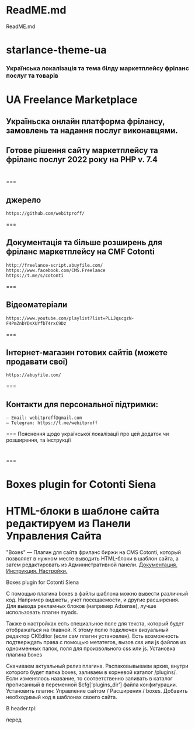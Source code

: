 ReadME.md
===
ReadME.md
# starlance-theme-ua
### Українська локалізація та тема білду маркетплейсу фріланс послуг та товарів
# UA Freelance Marketplace
## Україньска онлайн платформа фрілансу, замовлень та надання послуг виконавцями. 
## Готове рішення сайту маркетплейсу та фріланс послуг 2022 року на PHP v. 7.4
# 


===
## джерело
	https://github.com/webitproff/
===
## Документація та більше розширень для фріланс маркетплейсу на CMF Cotonti
	http://freelance-script.abuyfile.com/
	https://www.facebook.com/CMS.Freelance
	https://t.me/s/cotonti
===
## Вiдеоматеріали
	https://www.youtube.com/playlist?list=PLLJqscgzN-F4PmZnbYDsXUYfbT4rxC9Dz
===
## Інтернет-магазин готових сайтів (можете продавати свої)
	https://abuyfile.com/
===
## Контакти для персональної підтримки:
	— Email: webitproff@gmail.com
	— Telegram: https://t.me/webitproff
===
Пояснення щодо української локалізації про цей додаток чи розширення, та інструкції 


# 

===
# Boxes plugin for Cotonti Siena
# HTML-блоки в шаблоне сайта редактируем из Панели Управления Сайта

"Boxes" — Плагин для сайта фриланс биржи на CMS Cotonti, который позволяет в нужном месте выводить HTML-блоки в шаблон сайта, а затем редактировать из Административной панели. 
<a href="http://freelance-script.abuyfile.com/plugin-boxes/">Документация. Инструкция. Настройки.</a>

Boxes plugin for Cotonti Siena

С помощью плагина boxes в файлы шаблона можно вывести различный код. Например виджеты, учет посещаемости, и другие расширения. Для вывода рекламных блоков (например Adsense), лучше использовать плагин myads.

Также в настройках есть специальное поле для текста, который будет отображаться на главной. К этому полю подключен визуальный редактор CKEditor (если сам плагин установлен). Есть возможность подтверждать права с помощью метатегов, вызов css или js файлов из одноименных папок, поля для произвольного css или js.
Установка плагина boxes

Скачиваем актуальный релиз плагина.
Распаковывываем архив, внутри которого будет папка boxes, заливаем в корневой каталог /plugins/. Если изменялось название, то соответственно заливать в каталог прописанный в переменной $cfg[‘plugins_dir’] файла конфигурации.
Установить плагин: Управление сайтом / Расширения / boxes.
Добавить необходимый код в шаблонах своего сайта.

В header.tpl:

перед <title> добавить:

{HEADER_BOXES_HEADMETA}

перед {HEADER_HEAD} добавить:

{HEADER_BOXES_SPEEDUP}

после {HEADER_HEAD} добавить:

{HEADER_BOXES_CSS}{HEADER_BOXES_EXTERNAL_JSCSS}

Первый тег должен стоять перед {HEADER_HEAD}, остальные два после.

В index.tpl:

<!-- IF {INDEX_TEXT_BOXES} -->
<div>{INDEX_TEXT_BOXES}</div>
<!-- ENDIF -->

В footer.tpl:

{FOOTER_BOXES_STAT}

Текст выводимый на главной

Чтобы вывести контент на главной, следует добавить его в поле формы (textarea). Если в системе присутствует CKEditor, он подключится к текстовому полю (визуальный режим).
Подтверждение с помощью метатегов

Это поле предназначено для вставки meta тегов подтверждения. Просто вставьте код, и он появится в том месте, где стоит HEADER_BOXES_HEADMETA.
Подключение css файлов

Здесь можно перечислить необходимые файлы, находящиеся в папке css вашего шаблона. Указывать нужно только название и расширение, например reset.css, каждый с новой строки. Все файлы будут объединены, минимизированы, и содержимое появится в том месте, где находится {HEADER_BOXES_SPEEDUP}. Может пригодиться для разгона скорости сайта, основные стили желательно загружать без обращения с файлам, встраивая в тело документа.
Дополнительные css стили сайта

В это поле можно добавлять свой css код. Например если нужно что-то сделать временно, или просто нет необходимости создавать файл. Содержимое выводится в {HEADER_BOXES_CSS}. Добавлять <style> не нужно, только css.
CSS, JS

Это поле предназначено для подключения внешних файлов, но при желании можно и внутренние. Здесь нужно добавлять обычный синтаксис html, например:

<script src="//ajax.googleapis.com/ajax/libs/jquery/1/jquery.min.js"></script>

Содержимое выводится там где находится {HEADER_BOXES_EXTERNAL_JSCSS}.
Поле для вставки содержимого js файла

Здесь можно перечислить необходимые файлы, находящиеся в папке js вашего шаблона. Указывать нужно только название и расширение, например myscript.js, каждый с новой строки. Все файлы будут объединены, минимизированы, и добавятся в {FOOTER_RC}.
Поле для вставки произвольного js кода

В это поле можно добавлять свой js код. Например если нужно что-то сделать временно, или просто нет необходимости создавать файл. Добавлять <script> не нужно, только js код. Содержимое добавится в {FOOTER_RC}.
Подключение js файлов

Это поле предназначено для подключения внешних js файлов, но при желании можно и внутренние. Здесь нужно добавлять обычный синтаксис html, например:

<script src="//ajax.googleapis.com/ajax/libs/jquery/1/jquery.min.js"></script>

Содержимое добавится в {FOOTER_RC}.
Подключение счетчиков посещений

Из названия видно, что это поле предназначено для вставки кода статистики посещений. Для стилизации можно каждый счетчик добавлять в html контейнер, например:

<div class="counter">код счетчика 1</div>
<div class="counter">код счетчика 2</div>

Содержимое отобразится в {FOOTER_BOXES_STAT}.
Дополнительных блоки

Это глобальные теги, которые можно использовать в любом месте шаблона. Чтобы сделать пометку для блока, нужно добавить ее по порядку, каждый через запятую. После сохранения пометка появится в указанном месте.
_____
# <strong>Помощь в установке, консультации, доработки шаблонов для сборки биржи услуг на Cotonti Siena заказать можно по контактам:</strong>
- Email: webitproff@gmail.com
- <a href="https://t.me/webitproff" target="_blank"  title="написать в TELEGRAM"><strong>написать в TELEGRAM</strong></a> @webitproff
- <a href="https://abuyfile.com/market/Cotonti/gotovye-sborki-na-cotonti" target="_blank" title="маркетплейс, фриланс-биржа, биржа услуг, готовое решение, демонстрация, купить"><strong>Готовые решения сайтов</strong></a>
_____
